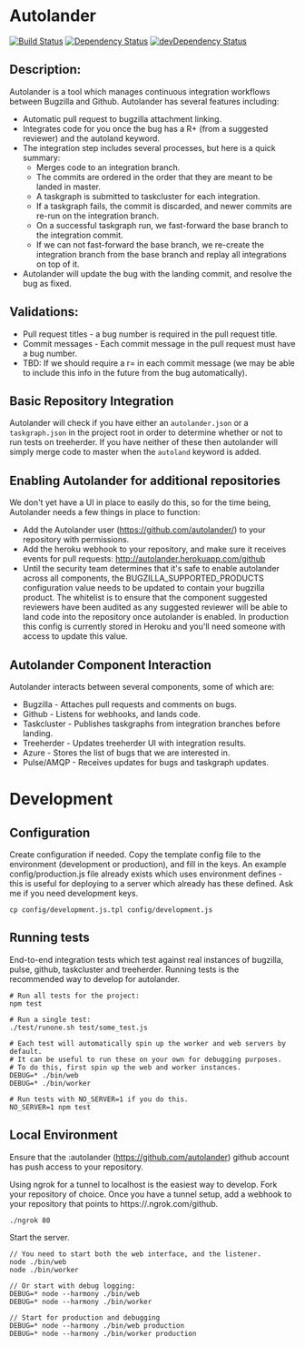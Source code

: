 Autolander
==========
[![Build Status](https://travis-ci.org/mozilla/autolander.svg?branch=master)](https://travis-ci.org/mozilla/autolander)
[![Dependency Status](https://david-dm.org/mozilla/autolander.svg)](https://david-dm.org/mozilla/autolander)
[![devDependency Status](https://david-dm.org/mozilla/autolander/dev-status.svg)](https://david-dm.org/mozilla/autolander#info=devDependencies)

## Description:

Autolander is a tool which manages continuous integration workflows between Bugzilla and Github. Autolander has several features including:

* Automatic pull request to bugzilla attachment linking.
* Integrates code for you once the bug has a R+ (from a suggested reviewer) and the autoland keyword.
* The integration step includes several processes, but here is a quick summary:
  * Merges code to an integration branch.
  * The commits are ordered in the order that they are meant to be landed in master.
  * A taskgraph is submitted to taskcluster for each integration.
  * If a taskgraph fails, the commit is discarded, and newer commits are re-run on the integration branch.
  * On a successful taskgraph run, we fast-forward the base branch to the integration commit.
  * If we can not fast-forward the base branch, we re-create the integration branch from the base branch and replay all integrations on top of it.
* Autolander will update the bug with the landing commit, and resolve the bug as fixed.

## Validations:

* Pull request titles - a bug number is required in the pull request title.
* Commit messages - Each commit message in the pull request must have a bug number.
* TBD: If we should require a r= in each commit message (we may be able to include this info in the future from the bug automatically).


## Basic Repository Integration

Autolander will check if you have either an `autolander.json` or a `taskgraph.json` in the project root in order to determine whether or not to run tests on treeherder. If you have neither of these then autolander will simply merge code to master when the `autoland` keyword is added.


## Enabling Autolander for additional repositories

We don't yet have a UI in place to easily do this, so for the time being, Autolander needs a few things in place to function:

* Add the Autolander user (https://github.com/autolander/) to your repository with permissions.
* Add the heroku webhook to your repository, and make sure it receives events for pull requests: http://autolander.herokuapp.com/github
* Until the security team determines that it's safe to enable autolander across all components, the BUGZILLA_SUPPORTED_PRODUCTS configuration value needs to be updated to contain your bugzilla product. The whitelist is to ensure that the component suggested reviewers have been audited as any suggested reviewer will be able to land code into the repository once autolander is enabled. In production this config is currently stored in Heroku and you'll need someone with access to update this value.

## Autolander Component Interaction

Autolander interacts between several components, some of which are:

* Bugzilla - Attaches pull requests and comments on bugs.
* Github - Listens for webhooks, and lands code.
* Taskcluster - Publishes taskgraphs from integration branches before landing.
* Treeherder - Updates treeherder UI with integration results.
* Azure - Stores the list of bugs that we are interested in.
* Pulse/AMQP - Receives updates for bugs and taskgraph updates.


# Development

## Configuration

Create configuration if needed. Copy the template config file to the environment (development or production), and fill in the keys. An example config/production.js file already exists which uses environment defines - this is useful for deploying to a server which already has these defined. Ask me if you need development keys.
```
cp config/development.js.tpl config/development.js
```


## Running tests

End-to-end integration tests which test against real instances of bugzilla, pulse, github, taskcluster and treeherder. Running tests is the recommended way to develop for autolander.
```
# Run all tests for the project:
npm test

# Run a single test:
./test/runone.sh test/some_test.js

# Each test will automatically spin up the worker and web servers by default.
# It can be useful to run these on your own for debugging purposes.
# To do this, first spin up the web and worker instances.
DEBUG=* ./bin/web
DEBUG=* ./bin/worker

# Run tests with NO_SERVER=1 if you do this.
NO_SERVER=1 npm test
```


## Local Environment

Ensure that the :autolander (https://github.com/autolander) github account has push access to your repository.

Using ngrok for a tunnel to localhost is the easiest way to develop. Fork your repository of choice. Once you have a tunnel setup, add a webhook to your repository that points to https://<id>.ngrok.com/github.

```
./ngrok 80
```

Start the server.
```
// You need to start both the web interface, and the listener.
node ./bin/web
node ./bin/worker

// Or start with debug logging:
DEBUG=* node --harmony ./bin/web
DEBUG=* node --harmony ./bin/worker

// Start for production and debugging
DEBUG=* node --harmony ./bin/web production
DEBUG=* node --harmony ./bin/worker production

```
